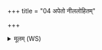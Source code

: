 +++
title = "04 अपेतो नीललोहितम्"

+++
<details><summary>मूलम् (WS)</summary>

अपेतो नीललोहितं जातं हिमवतस्परि ।  
कीश्मीलमुर्वराभ्यो दिवो जातमनीनशम् ॥ ४ ॥
</details>